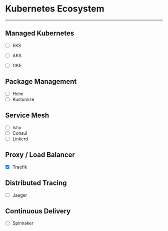 # Kubernetes Ecosystem

---

## Managed Kubernetes

* [ ] EKS
* [ ] AKS
* [ ] GKE


## Package Management

* [ ] Helm
* [ ] Kustomize

## Service Mesh

* [ ] Istio
* [ ] Consul
* [ ] Linkerd

## Proxy / Load Balancer

* [x] Traefik

## Distributed Tracing

* [ ] Jaeger

## Continuous Delivery

* [ ] Spinnaker